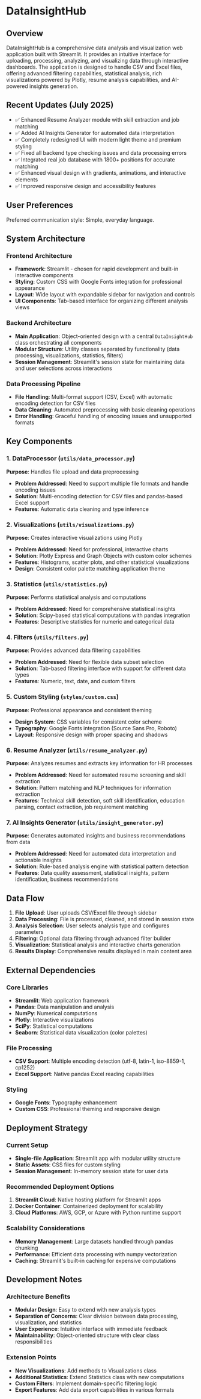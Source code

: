 # DataInsightHub

## Overview

DataInsightHub is a comprehensive data analysis and visualization web application built with Streamlit. It provides an intuitive interface for uploading, processing, analyzing, and visualizing data through interactive dashboards. The application is designed to handle CSV and Excel files, offering advanced filtering capabilities, statistical analysis, rich visualizations powered by Plotly, resume analysis capabilities, and AI-powered insights generation.

## Recent Updates (July 2025)

- ✅ Enhanced Resume Analyzer module with skill extraction and job matching
- ✅ Added AI Insights Generator for automated data interpretation  
- ✅ Completely redesigned UI with modern light theme and premium styling
- ✅ Fixed all backend type checking issues and data processing errors
- ✅ Integrated real job database with 1800+ positions for accurate matching
- ✅ Enhanced visual design with gradients, animations, and interactive elements
- ✅ Improved responsive design and accessibility features

## User Preferences

Preferred communication style: Simple, everyday language.

## System Architecture

### Frontend Architecture
- **Framework**: Streamlit - chosen for rapid development and built-in interactive components
- **Styling**: Custom CSS with Google Fonts integration for professional appearance
- **Layout**: Wide layout with expandable sidebar for navigation and controls
- **UI Components**: Tab-based interface for organizing different analysis views

### Backend Architecture
- **Main Application**: Object-oriented design with a central `DataInsightHub` class orchestrating all components
- **Modular Structure**: Utility classes separated by functionality (data processing, visualizations, statistics, filters)
- **Session Management**: Streamlit's session state for maintaining data and user selections across interactions

### Data Processing Pipeline
- **File Handling**: Multi-format support (CSV, Excel) with automatic encoding detection for CSV files
- **Data Cleaning**: Automated preprocessing with basic cleaning operations
- **Error Handling**: Graceful handling of encoding issues and unsupported formats

## Key Components

### 1. DataProcessor (`utils/data_processor.py`)
**Purpose**: Handles file upload and data preprocessing
- **Problem Addressed**: Need to support multiple file formats and handle encoding issues
- **Solution**: Multi-encoding detection for CSV files and pandas-based Excel support
- **Features**: Automatic data cleaning and type inference

### 2. Visualizations (`utils/visualizations.py`)
**Purpose**: Creates interactive visualizations using Plotly
- **Problem Addressed**: Need for professional, interactive charts
- **Solution**: Plotly Express and Graph Objects with custom color schemes
- **Features**: Histograms, scatter plots, and other statistical visualizations
- **Design**: Consistent color palette matching application theme

### 3. Statistics (`utils/statistics.py`)
**Purpose**: Performs statistical analysis and computations
- **Problem Addressed**: Need for comprehensive statistical insights
- **Solution**: Scipy-based statistical computations with pandas integration
- **Features**: Descriptive statistics for numeric and categorical data

### 4. Filters (`utils/filters.py`)
**Purpose**: Provides advanced data filtering capabilities
- **Problem Addressed**: Need for flexible data subset selection
- **Solution**: Tab-based filtering interface with support for different data types
- **Features**: Numeric, text, date, and custom filters

### 5. Custom Styling (`styles/custom.css`)
**Purpose**: Professional appearance and consistent theming
- **Design System**: CSS variables for consistent color scheme
- **Typography**: Google Fonts integration (Source Sans Pro, Roboto)
- **Layout**: Responsive design with proper spacing and shadows

### 6. Resume Analyzer (`utils/resume_analyzer.py`)
**Purpose**: Analyzes resumes and extracts key information for HR processes
- **Problem Addressed**: Need for automated resume screening and skill extraction
- **Solution**: Pattern matching and NLP techniques for information extraction
- **Features**: Technical skill detection, soft skill identification, education parsing, contact extraction, job requirement matching

### 7. AI Insights Generator (`utils/insight_generator.py`)
**Purpose**: Generates automated insights and business recommendations from data
- **Problem Addressed**: Need for automated data interpretation and actionable insights
- **Solution**: Rule-based analysis engine with statistical pattern detection
- **Features**: Data quality assessment, statistical insights, pattern identification, business recommendations

## Data Flow

1. **File Upload**: User uploads CSV/Excel file through sidebar
2. **Data Processing**: File is processed, cleaned, and stored in session state
3. **Analysis Selection**: User selects analysis type and configures parameters
4. **Filtering**: Optional data filtering through advanced filter builder
5. **Visualization**: Statistical analysis and interactive charts generation
6. **Results Display**: Comprehensive results displayed in main content area

## External Dependencies

### Core Libraries
- **Streamlit**: Web application framework
- **Pandas**: Data manipulation and analysis
- **NumPy**: Numerical computations
- **Plotly**: Interactive visualizations
- **SciPy**: Statistical computations
- **Seaborn**: Statistical data visualization (color palettes)

### File Processing
- **CSV Support**: Multiple encoding detection (utf-8, latin-1, iso-8859-1, cp1252)
- **Excel Support**: Native pandas Excel reading capabilities

### Styling
- **Google Fonts**: Typography enhancement
- **Custom CSS**: Professional theming and responsive design

## Deployment Strategy

### Current Setup
- **Single-file Application**: Streamlit app with modular utility structure
- **Static Assets**: CSS files for custom styling
- **Session Management**: In-memory session state for user data

### Recommended Deployment Options
1. **Streamlit Cloud**: Native hosting platform for Streamlit apps
2. **Docker Container**: Containerized deployment for scalability
3. **Cloud Platforms**: AWS, GCP, or Azure with Python runtime support

### Scalability Considerations
- **Memory Management**: Large datasets handled through pandas chunking
- **Performance**: Efficient data processing with numpy vectorization
- **Caching**: Streamlit's built-in caching for expensive computations

## Development Notes

### Architecture Benefits
- **Modular Design**: Easy to extend with new analysis types
- **Separation of Concerns**: Clear division between data processing, visualization, and statistics
- **User Experience**: Intuitive interface with immediate feedback
- **Maintainability**: Object-oriented structure with clear class responsibilities

### Extension Points
- **New Visualizations**: Add methods to Visualizations class
- **Additional Statistics**: Extend Statistics class with new computations
- **Custom Filters**: Implement domain-specific filtering logic
- **Export Features**: Add data export capabilities in various formats